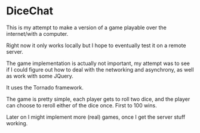 DiceChat
========

This is my attempt to make a version of a game playable over the internet/with a computer.

Right now it only works locally but I hope to eventually test it on a remote server.

The game implementation is actually not important, my attempt was to see if I could figure out how to deal with the networking and asynchrony, as well as work with some JQuery.

It uses the Tornado framework.

The game is pretty simple, each player gets to roll two dice, and the player can choose to reroll either of the dice once. First to 100 wins.

Later on I might implement more (real) games, once I get the server stuff working.
